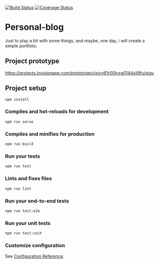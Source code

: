 [![Build Status](https://travis-ci.org/trisgerra/personal-website.svg?branch=master)](https://travis-ci.org/trisgerra/personal-website)
[![Coverage Status](https://coveralls.io/repos/github/trisgerra/personal-website/badge.svg?branch=master)](https://coveralls.io/github/trisgerra/personal-website?branch=master)
# Personal-blog
Just to play a bit with some things, and maybe, one day, i will create a simple portfolio.

## Project prototype
https://projects.invisionapp.com/prototype/cjxiyv61r00lvsg0144xlj9fu/play

## Project setup
```
npm install
```

### Compiles and hot-reloads for development
```
npm run serve
```

### Compiles and minifies for production
```
npm run build
```

### Run your tests
```
npm run test
```

### Lints and fixes files
```
npm run lint
```

### Run your end-to-end tests
```
npm run test:e2e
```

### Run your unit tests
```
npm run test:unit
```

### Customize configuration
See [Configuration Reference](https://cli.vuejs.org/config/).

